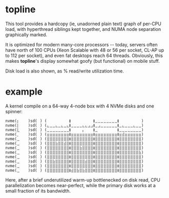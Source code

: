 topline
=======

This tool provides a hardcopy (ie, unadorned plain text) graph of per-CPU
load, with hyperthread siblings kept together, and NUMA node separation
graphically marked.

It is optimized for modern many-core processors -- today, servers often have
north of 100 CPUs (Xeon Scalable with 48 or 56 per socket, CL-AP up to 112
per socket), and even fat desktops reach 64 threads.  Obviously, this makes
**topline**'s display somewhat goofy (but functional) on mobile stuff.

Disk load is also shown, as % read/write utilization time.

example
=======

A kernel compile on a 64-way 4-node box with 4 NVMe disks and one spinner:
```
nvme(⡆⠀⠀⠀)sd(⠀) (⠀⠀⠀⠀⠀⠀⠀⠀≬⠀⠀⠀⠀⠀⠀⠀⠀≬⣀⣀⣀⣀⣀⣀⣀⣀≬⠀⠀⠀⠀⠀⠀⠀⠀)
nvme(⡇⠀⠀⠀)sd(⠀) (⣄⣀⣀⣄⣀⣄⣀⣄≬⣀⣀⣀⣀⣄⣄⣠⣠≬⣀⣠⣀⣀⣀⣀⣀⣀≬⣀⣄⣀⣀⣀⣄⣀⣀)
nvme(⣇⠀⠀⠀)sd(⠀) (⣀⣀⣀⣀⣀⣀⣀⣀≬⠀⠀⠀⠀⡄⠀⠀⠀≬⣀⠀⠀⠀⠀⠀⠀⠀≬⣀⣀⣀⣀⣀⣀⣀⣀)
nvme(⡀⠀⠀⠀)sd(⠀) (⣶⣶⣶⣶⣶⣶⣶⣶≬⣶⣶⣶⣶⣶⣶⣶⣶≬⣶⣶⣶⣶⣶⣶⣶⣶≬⣶⣾⣶⣶⣶⣶⣶⣶)
nvme(⣀⠀⠀⠀)sd(⠀) (⣿⣿⣿⣿⣿⣿⣿⣿≬⣿⣿⣿⣿⣿⣿⣿⣿≬⣿⣿⣿⣿⣿⣿⣿⣿≬⣿⣿⣿⣿⣿⣿⣿⣿)
nvme(⣀⠀⠀⠀)sd(⠀) (⣿⣿⣿⣷⣿⣿⣾⣿≬⣿⣿⣿⣿⣿⣿⣿⣿≬⣿⣿⣿⣿⣿⣿⣿⣿≬⣿⣿⣿⣿⣿⣿⣿⣿)
nvme(⣀⠀⠀⠀)sd(⠀) (⣿⣿⣿⣿⣿⣿⣿⣿≬⣿⣿⣿⣷⣿⣿⣿⣿≬⣿⣿⣿⣿⣿⣿⣿⣿≬⣿⣿⣿⣿⣿⣿⣿⣿)
nvme(⣀⠀⠀⠀)sd(⠀) (⣿⣿⣿⣿⣿⣿⣿⣿≬⣿⣿⣿⣿⣿⣿⣿⣿≬⣿⣿⣿⣿⣿⣿⣿⣿≬⣿⣿⣿⣿⣿⣿⣿⣷)
nvme(⣀⠀⠀⠀)sd(⠀) (⣿⣿⣿⣿⣿⣿⣿⣿≬⣿⣿⣿⣿⣿⣿⣿⣿≬⣿⣿⣿⣿⣿⣿⣿⣿≬⣿⣿⣿⣿⣿⣿⣿⣿)
nvme(⣀⠀⠀⠀)sd(⠀) (⣿⣿⣷⣿⣿⣿⣿⣿≬⣿⣿⣿⣿⣿⣾⣿⣿≬⣿⣿⣿⣿⣿⣿⣿⣿≬⣿⣿⣿⣿⣿⣿⣿⣿)
nvme(⣀⠀⠀⠀)sd(⠀) (⣿⣿⣿⣿⣿⣿⣿⣿≬⣿⣿⣿⣿⣿⣿⣿⣿≬⣿⣿⣿⣿⣿⣿⣿⣿≬⣿⣿⣿⣿⣿⣿⣿⣿)
nvme(⣀⠀⠀⠀)sd(⠀) (⣿⣿⣿⣿⣿⣿⣿⣿≬⣾⣿⣷⣿⣷⣿⣿⣿≬⣿⣿⣿⣿⣿⣿⣿⣿≬⣿⣿⣿⣿⣿⣿⣿⣿)
```
Here, after a brief underutilized warm-up bottlenecked on disk read, CPU
parallelization becomes near-perfect, while the primary disk works at
a small fraction of its bandwidth.
